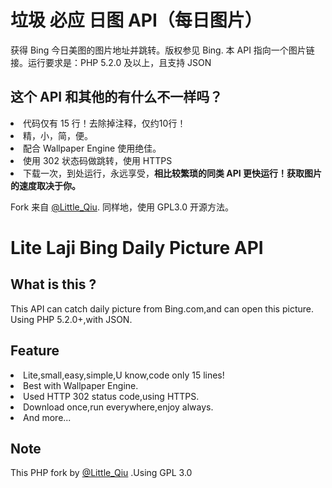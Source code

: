 # 垃圾 必应 日图 API（每日图片）
获得 Bing 今日美图的图片地址并跳转。版权参见 Bing.
本 API 指向一个图片链接。运行要求是：PHP 5.2.0 及以上，且支持 JSON
## 这个 API 和其他的有什么不一样吗？
<li>代码仅有 15 行！去除掉注释，仅约10行！
<li>精，小，简，便。
<li>配合 Wallpaper Engine 使用绝佳。
<li>使用 302 状态码做跳转，使用 HTTPS
<li>下载一次，到处运行，永远享受，<b>相比较繁琐的同类 API 更快运行！获取图片的速度取决于你。</b>

Fork 来自 [@Little_Qiu](https://www.littleqiu.net). 同样地，使用 GPL3.0 开源方法。
# Lite Laji Bing Daily Picture API
## What is this ?
This API can catch daily picture from Bing.com,and can open this picture.
Using PHP 5.2.0+,with JSON.
## Feature
<li>Lite,small,easy,simple,U know,code only 15 lines!
<li>Best with Wallpaper Engine.
<li>Used HTTP 302 status code,using HTTPS.
<li>Download once,run everywhere,enjoy always.
<li>And more...

## Note
This PHP fork by [@Little_Qiu](https://www.littleqiu.net) .Using GPL 3.0
